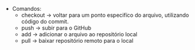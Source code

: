 - Comandos: 
    - checkout -> voltar para um ponto especifíco do arquivo, utilizando código do commit.
    - push -> subir para o GitHub
    - add -> adicionar o arquivo ao repositório local
    - pull -> baixar repositório remoto para o local